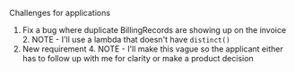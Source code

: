 
Challenges for applications
1. Fix a bug where duplicate BillingRecords are showing up on the invoice
   2. NOTE - I'll use a lambda that doesn't have `distinct()`
3. New requirement
   4. NOTE - I'll make this vague so the applicant either has to follow up with me for clarity or make a product decision